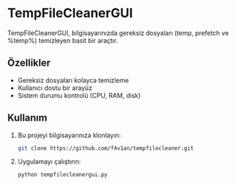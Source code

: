# TempFileCleanerGUI

TempFileCleanerGUI, bilgisayarınızda gereksiz dosyaları (temp, prefetch ve %temp%) temizleyen basit bir araçtır.

## Özellikler

- Gereksiz dosyaları kolayca temizleme
- Kullanıcı dostu bir arayüz
- Sistem durumu kontrolü (CPU, RAM, disk)

## Kullanım

1. Bu projeyi bilgisayarınıza klonlayın:
   ```bash
   git clone https://github.com/f4v1an/tempfilecleaner.git
   ```
2. Uygulamayı çalıştırın:
   ```bash
   python tempfilecleanergui.py
   ```
